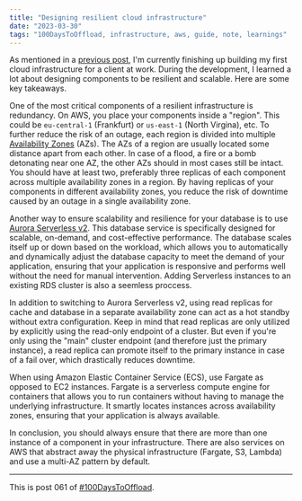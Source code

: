 ```yaml
---
title: "Designing resilient cloud infrastructure"
date: "2023-03-30"
tags: "100DaysToOffload, infrastructure, aws, guide, note, learnings"
---
```


As mentioned in a [previous post](/posts/2023-03-16-terraform-project-learnings), I'm currently finishing up building my first cloud infrastructure for a client at work. During the development, I learned a lot about designing components to be resilient and scalable. Here are some key takeaways.

One of the most critical components of a resilient infrastructure is redundancy. On AWS, you place your components inside a "region". This could be `eu-central-1` (Frankfurt) or `us-east-1` (North Virgina), etc. To further reduce the risk of an outage, each region is divided into multiple [Availability Zones](https://docs.aws.amazon.com/AmazonRDS/latest/UserGuide/Concepts.RegionsAndAvailabilityZones.html) (AZs). The AZs of a region are usually located some distance apart from each other. In case of a flood, a fire or a bomb detonating near one AZ, the other AZs should in most cases still be intact. You should have at least two, preferably three replicas of each component across multiple availability zones in a region. By having replicas of your components in different availability zones, you reduce the risk of downtime caused by an outage in a single availability zone.

Another way to ensure scalability and resilience for your database is to use [Aurora Serverless v2](https://docs.aws.amazon.com/AmazonRDS/latest/AuroraUserGuide/aurora-serverless-v2.html). This database service is specifically designed for scalable, on-demand, and cost-effective performance. The database scales itself up or down based on the workload, which allows you to automatically and dynamically adjust the database capacity to meet the demand of your application, ensuring that your application is responsive and performs well without the need for manual intervention. Adding Serverless instances to an existing RDS cluster is also a seemless proccess.

In addition to switching to Aurora Serverless v2, using read replicas for cache and database in a separate availability zone can act as a hot standby without extra configuration. Keep in mind that read replicas are only utilized by explicitly using the read-only endpoint of a cluster. But even if you're only using the "main" cluster endpoint (and therefore just the primary instance), a read replica can promote itself to the primary instance in case of a fail over, which drastically reduces downtime.

When using Amazon Elastic Container Service (ECS), use Fargate as opposed to EC2 instances. Fargate is a serverless compute engine for containers that allows you to run containers without having to manage the underlying infrastructure. It smartly locates instances across availability zones, ensuring that your application is always available.

In conclusion, you should always ensure that there are more than one instance of a component in your infrastructure. There are also services on AWS that abstract away the physical infrastructure (Fargate, S3, Lambda) and use a multi-AZ pattern by default.

---

This is post 061 of [#100DaysToOffload](https://100daystooffload.com/).

